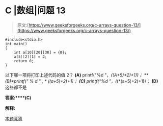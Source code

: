 # C |数组|问题 13

> 原文:[https://www.geeksforgeeks.org/c-arrays-question-13/](https://www.geeksforgeeks.org/c-arrays-question-13/)

```
#include<stdio.h>
int main()
{
    int a[10][20][30] = {0};
    a[5][2][1] = 2;
    return 0;
}
```

以下哪一项将打印上述代码的值 2？
**(A)** printf("%d "，*((A+5)+2)+1))；
**(B)**printf(" % d " ,* * *((a+5)+2)+1)；
**(C)** printf("%d "，*(*(*(a+5)+2)+1))；
**(D)** 这些都不是

**答案:****(C)**

**解释:**

[本题竞猜](http://quiz.geeksforgeeks.org/c-languag-2/arrays-pointers/)
